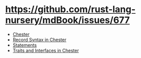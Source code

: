 # https://github.com/rust-lang-nursery/mdBook/issues/677
- [Chester](README.md)
- [Record Syntax in Chester](Record.md)
- [Statements](statements.md)
- [Traits and Interfaces in Chester](traid-and-interface.md)
